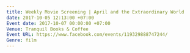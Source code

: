 ```yaml
---
title: Weekly Movie Screening | April and the Extraordinary World
date: 2017-10-05 12:13:00 +07:00
Event date: 2017-10-07 00:00:00 +07:00
Venue: Tranquil Books & Coffee
Event URL: https://www.facebook.com/events/119329888747244/
Genre: film
---
```


